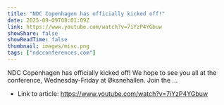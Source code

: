 ```yaml
---
title: "NDC Copenhagen has officially kicked off!"
date: 2025-09-09T08:01:09Z
link: https://www.youtube.com/watch?v=7iYzP4YGbuw
showShare: false
showReadTime: false
thumbnail: images/misc.png
tags: ["ndcconferences.com"]
---
```

NDC Copenhagen has officially kicked off! We hope to see you all at the conference, Wednesday-Friday at Øksnehallen. Join the ...

- Link to article: https://www.youtube.com/watch?v=7iYzP4YGbuw